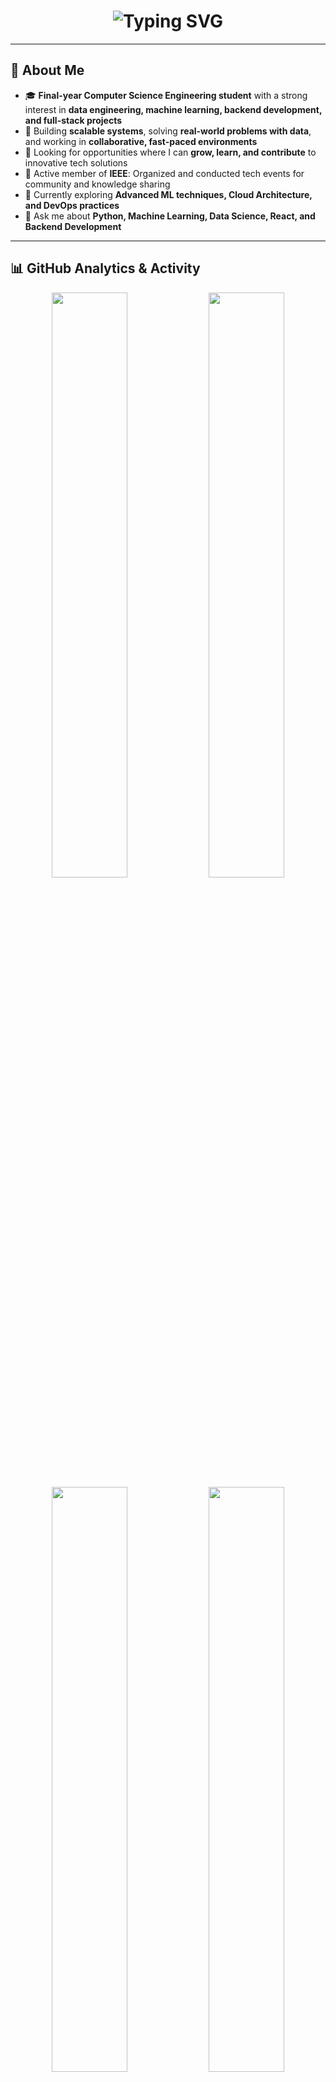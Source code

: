 <h1 align="center">
  <img src="https://readme-typing-svg.herokuapp.com?font=Fira+Code&pause=1000&color=00D9FF&center=true&vCenter=true&width=600&lines=Hi+%F0%9F%91%8B+I'm+Manjunath+V+Poojari;Software+Engineer;Data+Science+%26+AI+Enthusiast;Full+Stack+Developer;Machine+Learning+Engineer" alt="Typing SVG" />
</h1>

---

## 🌟 About Me

- 🎓 **Final-year Computer Science Engineering student** with a strong interest in **data engineering, machine learning, backend development, and full-stack projects**
- 🚀 Building **scalable systems**, solving **real-world problems with data**, and working in **collaborative, fast-paced environments**
- 🏢 Looking for opportunities where I can **grow, learn, and contribute** to innovative tech solutions
- 👥 Active member of **IEEE**: Organized and conducted tech events for community and knowledge sharing
- 🌱 Currently exploring **Advanced ML techniques, Cloud Architecture, and DevOps practices**
- 💬 Ask me about **Python, Machine Learning, Data Science, React, and Backend Development**

---

## 📊 GitHub Analytics & Activity

<div align="center">

<img width="49%" src="https://github-readme-stats.vercel.app/api?username=manjunathvpoojari&show_icons=true&theme=radical&count_private=true&hide_border=true&include_all_commits=true" />
<img width="49%" src="https://github-readme-streak-stats.herokuapp.com/?user=manjunathvpoojari&theme=radical&hide_border=true" />

</div>

<div align="center">
  <img width="49%" src="https://github-readme-stats.vercel.app/api/top-langs/?username=manjunathvpoojari&layout=compact&theme=radical&hide_border=true&langs_count=8" />
  <img width="49%" src="https://github-contributor-stats.vercel.app/api?username=manjunathvpoojari&theme=radical&hide_border=true" />
</div>

### 📈 Contribution Graph

[![Manjunath's github activity graph](https://github-readme-activity-graph.vercel.app/graph?username=manjunathvpoojari&theme=react-dark&hide_border=true&area=true)](https://github.com/manjunathvpoojari)

### 🏆 GitHub Trophies

<div align="center">
  <img src="https://github-profile-trophy.vercel.app/?username=manjunathvpoojari&theme=radical&no-frame=true&no-bg=false&margin-w=4&row=2&column=3" />
</div>

---

## 🛠️ Skills

<table>
  <tr>
    <td align="center">
      <img src="https://skillicons.dev/icons?i=python" height="48" alt="Python"/><br>
      <a href="https://www.google.com/search?q=python+definition" target="_blank"><b><span style="color:white;">Python</span></b></a>
    </td>
    <td align="center">
      <img src="https://skillicons.dev/icons?i=java" height="48" alt="Java"/><br>
      <a href="https://www.google.com/search?q=java+definition" target="_blank"><b><span style="color:white;">Java</span></b></a>
    </td>
    <td align="center">
      <img src="https://skillicons.dev/icons?i=c" height="48" alt="C"/><br>
      <a href="https://www.google.com/search?q=c+programming+definition" target="_blank"><b><span style="color:white;">C</span></b></a>
    </td>
  </tr>
  <tr>
    <td align="center">
      <img src="https://skillicons.dev/icons?i=html" height="48" alt="HTML5"/><br>
      <a href="https://www.google.com/search?q=html5+definition" target="_blank"><b><span style="color:white;">HTML5</span></b></a>
    </td>
    <td align="center">
      <img src="https://skillicons.dev/icons?i=css" height="48" alt="CSS3"/><br>
      <a href="https://www.google.com/search?q=css3+definition" target="_blank"><b><span style="color:white;">CSS3</span></b></a>
    </td>
    <td align="center">
      <img src="https://skillicons.dev/icons?i=js" height="48" alt="JavaScript"/><br>
      <a href="https://www.google.com/search?q=javascript+definition" target="_blank"><b><span style="color:white;">JavaScript</span></b></a>
    </td>
  </tr>
  <tr>
    <td align="center">
      <img src="https://skillicons.dev/icons?i=react" height="48" alt="React.js"/><br>
      <a href="https://www.google.com/search?q=reactjs+definition" target="_blank"><b><span style="color:white;">React.js</span></b></a>
    </td>
    <td align="center">
      <img src="https://img.shields.io/badge/streamlit-FF4B4B.svg?logo=streamlit&logoColor=white&style=for-the-badge" height="40" alt="Streamlit"/><br>
      <a href="https://www.google.com/search?q=streamlit+definition" target="_blank"><b><span style="color:white;">Streamlit</span></b></a>
    </td>
    <td align="center">
      <img src="https://img.shields.io/badge/pandas-150458.svg?logo=pandas&logoColor=white&style=for-the-badge" height="40" alt="Pandas"/><br>
      <a href="https://www.google.com/search?q=pandas+python+definition" target="_blank"><b><span style="color:white;">Pandas</span></b></a>
    </td>
  </tr>
  <tr>
    <td align="center">
      <img src="https://img.shields.io/badge/numpy-013243.svg?logo=numpy&logoColor=white&style=for-the-badge" height="40" alt="NumPy"/><br>
      <a href="https://www.google.com/search?q=numpy+definition" target="_blank"><b><span style="color:white;">NumPy</span></b></a>
    </td>
    <td align="center">
      <img src="https://img.shields.io/badge/scikit--learn-F7931E.svg?logo=scikit-learn&logoColor=white&style=for-the-badge" height="40" alt="Scikit-learn"/><br>
      <a href="https://www.google.com/search?q=scikit-learn+definition" target="_blank"><b><span style="color:white;">Scikit-learn</span></b></a>
    </td>
    <td align="center">
      <img src="https://img.icons8.com/ios-filled/50/228BE6/artificial-intelligence.png" height="40" alt="Machine Learning"/><br>
      <a href="https://www.google.com/search?q=machine+learning+definition" target="_blank"><b><span style="color:white;">Machine Learning</span></b></a>
    </td>
  </tr>
  <tr>
    <td align="center">
      <img src="https://img.icons8.com/ios-filled/50/4D8FAC/database.png" height="40" alt="Data Science"/><br>
      <a href="https://www.google.com/search?q=data+science+definition" target="_blank"><b><span style="color:white;">Data Science</span></b></a>
    </td>
    <td align="center">
      <img src="https://skillicons.dev/icons?i=git" height="48" alt="Git"/><br>
      <a href="https://www.google.com/search?q=git+definition" target="_blank"><b><span style="color:white;">Git</span></b></a>
    </td>
    <td align="center">
      <img src="https://skillicons.dev/icons?i=cloudflare" height="48" alt="Cloud Computing"/><br>
      <a href="https://www.google.com/search?q=cloud+computing+definition" target="_blank"><b><span style="color:white;">Cloud Computing</span></b></a>
    </td>
  </tr>
  <tr>
    <td align="center">
      <img src="https://img.shields.io/badge/Power%20BI-F2C811?style=for-the-badge&logo=power-bi&logoColor=black" height="40" alt="Power BI"/><br>
      <a href="https://www.google.com/search?q=power+bi+definition" target="_blank"><b><span style="color:white;">Power BI</span></b></a>
    </td>
    <td align="center">
      <img src="https://skillicons.dev/icons?i=mongodb" height="48" alt="MongoDB"/><br>
      <a href="https://www.google.com/search?q=mongodb+definition" target="_blank"><b><span style="color:white;">MongoDB</span></b></a>
    </td>
    <td align="center">
      <img src="https://skillicons.dev/icons?i=vercel" height="48" alt="Vercel"/><br>
      <a href="https://www.google.com/search?q=vercel+definition" target="_blank"><b><span style="color:white;">Vercel</span></b></a>
    </td>
  </tr>
</table>

---

## 🛠️ Tech Stack

### 🔄 DevOps & CI/CD
<div align="center">
  
![Docker](https://img.shields.io/badge/Docker-2496ED?style=for-the-badge&logo=docker&logoColor=white)
![Kubernetes](https://img.shields.io/badge/Kubernetes-326CE5?style=for-the-badge&logo=kubernetes&logoColor=white)
![GitHub Actions](https://img.shields.io/badge/GitHub_Actions-2088FF?style=for-the-badge&logo=github-actions&logoColor=white)
![Jenkins](https://img.shields.io/badge/Jenkins-D24939?style=for-the-badge&logo=jenkins&logoColor=white)
![AWS](https://img.shields.io/badge/AWS-232F3E?style=for-the-badge&logo=amazon-aws&logoColor=white)
![Azure](https://img.shields.io/badge/Azure-0078D4?style=for-the-badge&logo=microsoft-azure&logoColor=white)

</div>

### 🤖 AI/ML & Data Science
<div align="center">
  
![TensorFlow](https://img.shields.io/badge/TensorFlow-FF6F00?style=for-the-badge&logo=tensorflow&logoColor=white)
![PyTorch](https://img.shields.io/badge/PyTorch-EE4C2C?style=for-the-badge&logo=pytorch&logoColor=white)
![OpenAI](https://img.shields.io/badge/OpenAI-412991?style=for-the-badge&logo=openai&logoColor=white)
![LangChain](https://img.shields.io/badge/LangChain-00C853?style=for-the-badge&logo=langchain&logoColor=white)
![Hugging Face](https://img.shields.io/badge/Hugging%20Face-FFD21E?style=for-the-badge&logo=huggingface&logoColor=black)
![Scikit-learn](https://img.shields.io/badge/Scikit--learn-F7931E?style=for-the-badge&logo=scikit-learn&logoColor=white)

</div>

### 💻 Programming Languages
<div align="center">

![Python](https://img.shields.io/badge/Python-3776AB?style=for-the-badge&logo=python&logoColor=white)
![Java](https://img.shields.io/badge/Java-ED8B00?style=for-the-badge&logo=openjdk&logoColor=white)
![C](https://img.shields.io/badge/C-00599C?style=for-the-badge&logo=c&logoColor=white)
![JavaScript](https://img.shields.io/badge/JavaScript-F7DF1E?style=for-the-badge&logo=javascript&logoColor=black)
![TypeScript](https://img.shields.io/badge/TypeScript-007ACC?style=for-the-badge&logo=typescript&logoColor=white)

</div>

### 🌐 Web Development
<div align="center">

![React](https://img.shields.io/badge/React-20232A?style=for-the-badge&logo=react&logoColor=61DAFB)
![Node.js](https://img.shields.io/badge/Node.js-43853D?style=for-the-badge&logo=node.js&logoColor=white)
![HTML5](https://img.shields.io/badge/HTML5-E34F26?style=for-the-badge&logo=html5&logoColor=white)
![CSS3](https://img.shields.io/badge/CSS3-1572B6?style=for-the-badge&logo=css3&logoColor=white)
![Streamlit](https://img.shields.io/badge/Streamlit-FF4B4B?style=for-the-badge&logo=streamlit&logoColor=white)
![Tailwind CSS](https://img.shields.io/badge/Tailwind_CSS-38B2AC?style=for-the-badge&logo=tailwind-css&logoColor=white)

</div>

### 📊 Data Science & Analytics
<div align="center">

![Pandas](https://img.shields.io/badge/Pandas-150458?style=for-the-badge&logo=pandas&logoColor=white)
![NumPy](https://img.shields.io/badge/NumPy-013243?style=for-the-badge&logo=numpy&logoColor=white)
![Matplotlib](https://img.shields.io/badge/Matplotlib-11557c?style=for-the-badge&logo=python&logoColor=white)
![Plotly](https://img.shields.io/badge/Plotly-3F4F75?style=for-the-badge&logo=plotly&logoColor=white)
![Power BI](https://img.shields.io/badge/Power_BI-F2C811?style=for-the-badge&logo=power-bi&logoColor=black)

</div>

### 🗄️ Databases & Cloud
<div align="center">

![MongoDB](https://img.shields.io/badge/MongoDB-47A248?style=for-the-badge&logo=mongodb&logoColor=white)
![MySQL](https://img.shields.io/badge/MySQL-4479A1?style=for-the-badge&logo=mysql&logoColor=white)
![PostgreSQL](https://img.shields.io/badge/PostgreSQL-316192?style=for-the-badge&logo=postgresql&logoColor=white)
![Redis](https://img.shields.io/badge/Redis-DC382D?style=for-the-badge&logo=redis&logoColor=white)

</div>

### 🔧 Tools & Platforms
<div align="center">

![Git](https://img.shields.io/badge/Git-F05032?style=for-the-badge&logo=git&logoColor=white)
![GitHub](https://img.shields.io/badge/GitHub-181717?style=for-the-badge&logo=github&logoColor=white)
![Linux](https://img.shields.io/badge/Linux-FCC624?style=for-the-badge&logo=linux&logoColor=black)
![VS Code](https://img.shields.io/badge/VS_Code-007ACC?style=for-the-badge&logo=visual-studio-code&logoColor=white)
![Jupyter](https://img.shields.io/badge/Jupyter-F37626?style=for-the-badge&logo=jupyter&logoColor=white)
![Vercel](https://img.shields.io/badge/Vercel-000000?style=for-the-badge&logo=vercel&logoColor=white)

</div>

---

## 📈 Recent Activity

<!--START_SECTION:activity-->
1. 🎉 Completed Elevate Labs AI & ML Internship
2. 🔨 Working on multiple data science projects
3. 📚 Learning advanced machine learning techniques
4. 🤝 Contributing to open-source projects
5. 🚀 Building scalable backend systems
<!--END_SECTION:activity-->

---

## 🎓 Certifications & Achievements

- 🏅 **AI & ML Internship** - Elevate Labs
- 🏆 **IEEE Active Member** - Event Organization & Technical Community Leadership
- 📊 **Data Science Projects** - Multiple end-to-end ML implementations
- 💡 **Problem Solver** - Active on LeetCode and GeeksforGeeks

---

## 📫 Let's Connect

<div align="center">

[![LinkedIn](https://img.shields.io/badge/LinkedIn-0A66C2?style=for-the-badge&logo=linkedin&logoColor=white)](https://www.linkedin.com/in/manjunath-v-poojari)
[![Portfolio](https://img.shields.io/badge/Portfolio-4285F4?style=for-the-badge&logo=google-chrome&logoColor=white)](https://manjunathvpoojari.github.io/Portfolio/)
[![GeeksforGeeks](https://img.shields.io/badge/GeeksforGeeks-2F8D46?style=for-the-badge&logo=geeksforgeeks&logoColor=white)](https://www.geeksforgeeks.org/user/majunathvp/)
[![LeetCode](https://img.shields.io/badge/LeetCode-FFA116?style=for-the-badge&logo=leetcode&logoColor=black)](https://leetcode.com/u/eJfMan7Ghv/)
[![Email](https://img.shields.io/badge/Email-D14836?style=for-the-badge&logo=gmail&logoColor=white)](mailto:manjunathvpoojari@gmail.com)
[![GitHub](https://img.shields.io/badge/GitHub-181717?style=for-the-badge&logo=github&logoColor=white)](https://github.com/manjunathvpoojari)

</div>

---

## 💼 Work Experience

```yaml
experience:
  - role: "AI/ML Intern"
    company: "Elevate Labs"
    duration: "2023"
    highlights:
      - Developed machine learning models
      - Worked on real-world AI applications
      - Collaborated with cross-functional teams
```

---

## ⚡ Fun Facts

- 🎯 **2024 Goal:** Contribute to 10+ open-source projects
- 📊 **Currently Learning:** Advanced Docker & Kubernetes orchestration
- 🚀 **Next Project:** Real-time data streaming platform with Apache Kafka
- 💡 **Philosophy:** "Code is like humor. When you have to explain it, it's bad." - Cory House
- 🎮 **Hobbies:** Solving algorithmic challenges, exploring new tech stacks
- ☕ **Fuel:** Coffee and curiosity

---

## 📊 Coding Stats

<!--START_SECTION:waka-->
```text
Python       ████████████████░░░░░░░░░   65.5%
JavaScript   ████████░░░░░░░░░░░░░░░░░   18.3%
Java         ████░░░░░░░░░░░░░░░░░░░░░    8.7%
HTML/CSS     ███░░░░░░░░░░░░░░░░░░░░░░    5.2%
Other        ██░░░░░░░░░░░░░░░░░░░░░░░    2.3%
```
<!--END_SECTION:waka-->

---

<div align="center">

### 🌟 Support My Work

If you like what I do, consider starring my repositories and following me!

<img src="https://github-readme-stats.vercel.app/api/pin/?username=manjunathvpoojari&repo=Portfolio&theme=radical&hide_border=true" />

### 🎊 Thanks for visiting my profile!

![Snake animation](https://github.com/manjunathvpoojari/manjunathvpoojari/blob/output/github-contribution-grid-snake.svg)

---

**"First, solve the problem. Then, write the code."** - John Johnson

*💻 Built with ❤️ by Manjunath V Poojari*

</div>
